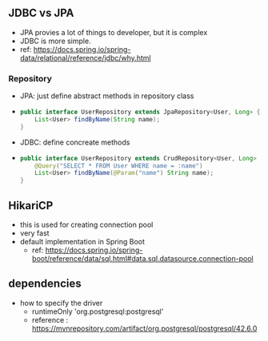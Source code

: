 ## JDBC vs JPA

- JPA provies a lot of things to developer, but it is complex
- JDBC is more simple.
- ref: https://docs.spring.io/spring-data/relational/reference/jdbc/why.html


### Repository

- JPA: just define abstract methods in repository class
- ```java
  public interface UserRepository extends JpaRepository<User, Long> {
      List<User> findByName(String name);
  }

  ```
- JDBC: define concreate methods
- ```java
  public interface UserRepository extends CrudRepository<User, Long> {
      @Query("SELECT * FROM User WHERE name = :name")
      List<User> findByName(@Param("name") String name);
  }

  ```

## HikariCP
- this is used for creating connection pool
- very fast
- default implementation in Spring Boot 
  - ref: https://docs.spring.io/spring-boot/reference/data/sql.html#data.sql.datasource.connection-pool

## dependencies
- how to specify the driver
  - runtimeOnly 'org.postgresql:postgresql'
  - reference : https://mvnrepository.com/artifact/org.postgresql/postgresql/42.6.0